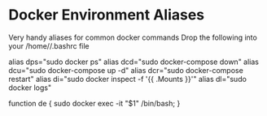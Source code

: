 # Docker Environment Aliases
Very handy aliases for common docker commands
Drop the following into your /home/<username>/.bashrc file
  
alias dps="sudo docker ps"
alias dcd="sudo docker-compose down"
alias dcu="sudo docker-compose up -d"
alias dcr="sudo docker-compose restart"
alias di="sudo docker inspect -f '{{ .Mounts }}'"
alias dl="sudo docker logs"

function de { sudo docker exec -it "$1" /bin/bash; }
